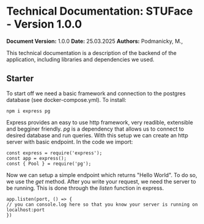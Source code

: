 # Technical Documentation: STUFace - Version 1.0.0

**Document Version:** 1.0.0
**Date:** 25.03.2025
**Authors:** Podmanicky, M.,

This technical documentation is a description of the backend of the application, including libraries and dependencies we used.

## Starter
To start off we need a basic framework and connection to the postgres database (see docker-compose.yml).
To install:

```npm i express pg ```

Express provides an easy to use http framework, very readible, extensible and begginer friendly. *pg* is a dependency that allows us to connect to desired database and run queries.
With this setup we can create an http server with basic endpoint. In the code we import:

``` 
const express = require('express'); 
const app = express(); 
const { Pool } = require('pg');
```

Now we can setup a simple endpoint which returns "Hello World". To do so, we use the *get* method.
After you write your request, we need the server to be running. This is done through the *listen* function in express.

```
app.listen(port, () => {
// you can console.log here so that you know your server is running on localhost:port
})
```


